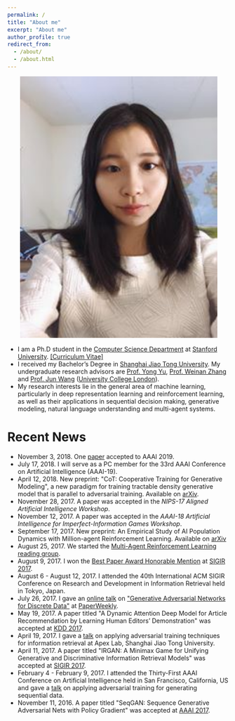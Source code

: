 ```yaml
---
permalink: /
title: "About me"
excerpt: "About me"
author_profile: true
redirect_from:
  - /about/
  - /about.html
---
```


<p align="center">
  <img src="https://github.com/yilunChen1994/yilunChen1994.github.io/blob/master/files/yilunchen.jpg" alt="Photo" style="width: 450px;"/>
</p>

* I am a Ph.D student in the [Computer Science Department](https://cs.stanford.edu/) at [Stanford University](https://www.stanford.edu/). [[Curriculum Vitae]](https://github.com/yilunChen1994/yilunChen1994.github.io/blob/master/files/Yilun_Chen_Resume.pdf)
* I received my Bachelor’s Degree in [Shanghai Jiao Tong University](http://en.sjtu.edu.cn/). My undergraduate research advisors are [Prof. Yong Yu](http://apex.sjtu.edu.cn/members/yyu), [Prof. Weinan Zhang](http://wnzhang.net/) and [Prof. Jun Wang](http://web4.cs.ucl.ac.uk/staff/jun.wang/blog/) ([University College London](https://www.ucl.ac.uk/)).
* My research interests lie in the general area of machine learning, particularly in deep representation learning and reinforcement learning, as well as their applications in sequential decision making, generative modeling, natural language understanding and multi-agent systems.


# Recent News
* November 3, 2018. One [paper](http://lantaoyu.com/publications/RLSGAAAI19) accepted to AAAI 2019.
* July 17, 2018. I will serve as a PC member for the 33rd AAAI Conference on Artificial Intelligence (AAAI-19).
* April 12, 2018. New preprint: "CoT: Cooperative Training for Generative Modeling", a new paradigm for training tractable density generative model that is parallel to adversarial training. Available on [arXiv](https://arxiv.org/abs/1804.03782).
* November 28, 2017. A paper was accepted in the *NIPS-17 Aligned Artificial Intelligence Workshop*.
* November 12, 2017. A paper was accepted in the *AAAI-18 Artificial Intelligence for Imperfect-Information Games Workshop*.
* September 17, 2017. New preprint: An Empirical Study of AI Population Dynamics with Million-agent Reinforcement Learning. Available on [arXiv](https://arxiv.org/abs/1709.04511)
* August 25, 2017. We started the [Multi-Agent Reinforcement Learning reading group](https://feifang.info/marl-reading-group/).
* August 9, 2017. I won the [Best Paper Award Honorable Mention](https://lantaoyu.github.io/files/sigir17-award.jpg) at [SIGIR 2017](http://sigir.org/sigir2017/program/awards/).
* August 6 - August 12, 2017. I attended the 40th International ACM SIGIR Conference on Research and Development in Information Retrieval held in Tokyo, Japan.
* July 26, 2017. I gave an [online talk](https://zhuanlan.zhihu.com/p/28151434) on ["Generative Adversarial Networks for Discrete Data"](http://lantaoyu.com/files/2017-07-26-gan-for-discrete-data.pdf) at [PaperWeekly](https://zhuanlan.zhihu.com/paperweekly).
* May 19, 2017. A paper titled "A Dynamic Attention Deep Model for Article Recommendation by Learning Human Editors’ Demonstration" was accepted at [KDD 2017](http://www.kdd.org/kdd2017/).
* April 19, 2017. I gave a [talk](http://lantaoyu.com/files/2017-04-19-gans-for-ir.pdf) on applying adversarial training techniques for information retrieval at Apex Lab, Shanghai Jiao Tong University.
* April 11, 2017. A paper titled "IRGAN: A Minimax Game for Unifying Generative and Discriminative Information Retrieval Models" was accepted at [SIGIR 2017](http://sigir.org/sigir2017/).
* February 4 - February 9, 2017. I attended the Thirty-First AAAI Conference on Artificial Intelligence held in San Francisco, California, US and gave a [talk](http://lantaoyu.com/files/2017-02-07-aaai-seqgan.pdf) on applying adversarial training for generating sequential data.
* November 11, 2016. A paper titled "SeqGAN: Sequence Generative Adversarial Nets with Policy Gradient" was accepted at [AAAI 2017](http://www.aaai.org/Conferences/AAAI/aaai17.php).
